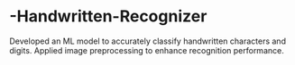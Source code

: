 # -Handwritten-Recognizer
Developed an ML model to accurately classify handwritten characters and digits. Applied image preprocessing to enhance recognition performance.
